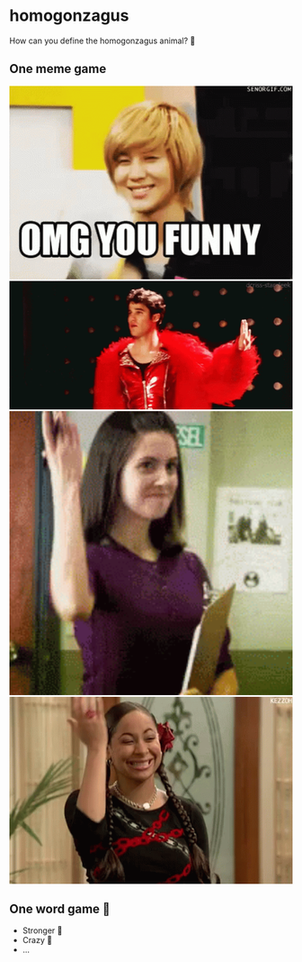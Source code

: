 # homogonzagus

How can you define the homogonzagus animal? 🤔



## One meme game

<!-- ![1](https://github.com/rimiti/homogonzagus/blob/master/img/1.gif) -->
<img src="https://github.com/rimiti/homogonzagus/blob/master/img/1.gif" width="550">

<!-- ![2](https://github.com/rimiti/homogonzagus/blob/master/img/2.gif) -->
<img src="https://github.com/rimiti/homogonzagus/blob/master/img/2.gif" width="550">

<!-- ![3](https://github.com/rimiti/homogonzagus/blob/master/img/3.gif) -->
<img src="https://github.com/rimiti/homogonzagus/blob/master/img/3.gif" width="550">

<!-- ![4](https://github.com/rimiti/homogonzagus/blob/master/img/4.gif) -->
<img src="https://github.com/rimiti/homogonzagus/blob/master/img/4.gif" width="550">



## One word game 🚀 

- Stronger 💪
- Crazy 🤪
- ... 
